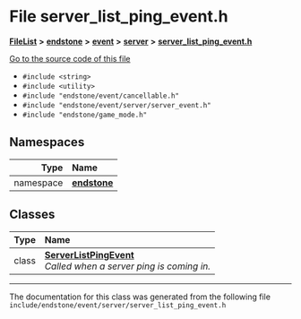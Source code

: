 

# File server\_list\_ping\_event.h



[**FileList**](files.md) **>** [**endstone**](dir_6cf277b678674f97c7a2b6b3b2447b33.md) **>** [**event**](dir_f1d783c0ad83ee143d16e768ebca51c8.md) **>** [**server**](dir_77022909323d5ad872c4820a738a5429.md) **>** [**server\_list\_ping\_event.h**](server__list__ping__event_8h.md)

[Go to the source code of this file](server__list__ping__event_8h_source.md)



* `#include <string>`
* `#include <utility>`
* `#include "endstone/event/cancellable.h"`
* `#include "endstone/event/server/server_event.h"`
* `#include "endstone/game_mode.h"`













## Namespaces

| Type | Name |
| ---: | :--- |
| namespace | [**endstone**](namespaceendstone.md) <br> |


## Classes

| Type | Name |
| ---: | :--- |
| class | [**ServerListPingEvent**](classendstone_1_1ServerListPingEvent.md) <br>_Called when a server ping is coming in._  |



















































------------------------------
The documentation for this class was generated from the following file `include/endstone/event/server/server_list_ping_event.h`

